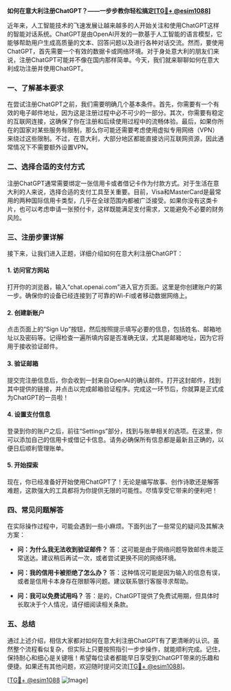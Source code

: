 **如何在意大利注册ChatGPT？——一步步教你轻松搞定[[TG💪+ @esim1088](https://t.me/s/esim1088)]**

近年来，人工智能技术的飞速发展让越来越多的人开始关注和使用ChatGPT这样的智能对话系统。ChatGPT是由OpenAI开发的一款基于人工智能的语言模型，它能够帮助用户生成高质量的文本、回答问题以及进行各种对话交流。然而，要使用ChatGPT，首先需要一个有效的数据卡或网络环境。对于身处意大利的朋友们来说，注册ChatGPT可能并不像在国内那样简单。今天，我们就来聊聊如何在意大利成功注册并使用ChatGPT。

### 一、了解基本要求

在尝试注册ChatGPT之前，我们需要明确几个基本条件。首先，你需要有一个有效的电子邮件地址，因为这是注册过程中必不可少的一部分。其次，你需要有稳定的互联网连接，这确保了你在注册和后续使用过程中的流畅体验。最后，如果你所在的国家对某些服务有限制，那么你可能还需要考虑使用虚拟专用网络（VPN）来绕过这些限制。不过，在意大利，大部分地区都能直接访问互联网资源，因此通常情况下不需要额外设置VPN。

### 二、选择合适的支付方式

注册ChatGPT通常需要绑定一张信用卡或者借记卡作为付款方式。对于生活在意大利的人来说，选择合适的支付工具至关重要。目前，Visa和MasterCard是最常用的两种国际信用卡类型，几乎在全球范围内都被广泛接受。如果你没有这类卡片，也可以考虑申请一张预付卡，这样既能满足支付需求，又能避免不必要的财务风险。

### 三、注册步骤详解

接下来，让我们进入正题，详细介绍如何在意大利注册ChatGPT：

#### 1. 访问官方网站

打开你的浏览器，输入“chat.openai.com”进入官方页面。这里是你创建账户的第一步。确保你的设备已经连接到了可靠的Wi-Fi或者移动数据网络上。

#### 2. 创建新账户

点击页面上的“Sign Up”按钮，然后按照提示填写必要的信息，包括姓名、邮箱地址以及密码等。记得检查一遍所填内容是否准确无误，尤其是邮箱地址，因为它将用于接收验证邮件。

#### 3. 验证邮箱

提交完注册信息后，你会收到一封来自OpenAI的确认邮件。打开这封邮件，找到其中提供的链接，并点击以完成邮箱验证程序。完成这一环节后，你就算是正式成为ChatGPT的一员啦！

#### 4. 设置支付信息

登录到你的账户之后，前往“Settings”部分，找到与账单相关的选项。在这里，你可以添加自己的信用卡或借记卡信息。请务必确保所有信息都是最新且正确的，以便日后顺利管理账单。

#### 5. 开始探索

现在，你已经准备好开始使用ChatGPT了！无论是编写故事、创作诗歌还是解答难题，这款强大的工具都将为你提供无限的可能性。尽情享受它带来的便利吧！

### 四、常见问题解答

在实际操作过程中，可能会遇到一些小麻烦。下面列出了一些常见的疑问及其解决方案：

- **问：为什么我无法收到验证邮件？**
  答：这可能是由于网络问题导致邮件未能正常送达。建议稍后再试一次，或者尝试更换不同的网络环境。
  
- **问：我的信用卡被拒绝了怎么办？**
  答：这种情况可能是因为输入的信息有误，或者是信用卡本身存在限额等问题。建议联系银行客服寻求帮助。

- **问：我可以免费试用吗？**
  答：是的，ChatGPT提供了免费试用期，但具体时长取决于个人情况，请仔细阅读相关条款。

### 五、总结

通过上述介绍，相信大家都对如何在意大利注册ChatGPT有了更清晰的认识。虽然整个流程看似复杂，但实际上只要按照指引一步步操作，就能顺利完成。记住，保持耐心和细心是关键哦！希望每位读者都能早日享受到ChatGPT带来的乐趣和便捷。如果还有其他问题，欢迎随时提问交流[[TG💪+ @esim1088](https://t.me/s/esim1088)]。

[[TG💪+ @esim1088](https://t.me/s/esim1088) ![Image](https://i.postimg.cc/4NQfJmqS/Snipaste-2025-05-13-00-14-12.png)]